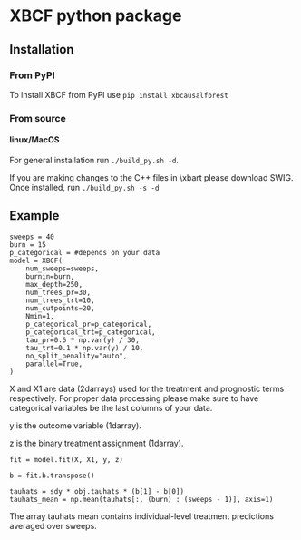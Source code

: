 # XBCF python package

## Installation

### From PyPI

To install XBCF from PyPI use `pip install xbcausalforest`

### From source

#### linux/MacOS

For general installation run `./build_py.sh -d`.

If you are making changes to the C++ files in \xbart please download SWIG.
Once installed, run `./build_py.sh -s -d`

## Example
```{r code}
sweeps = 40
burn = 15
p_categorical = #depends on your data
model = XBCF(
    num_sweeps=sweeps,
    burnin=burn,
    max_depth=250,
    num_trees_pr=30,
    num_trees_trt=10,
    num_cutpoints=20,
    Nmin=1,
    p_categorical_pr=p_categorical,
    p_categorical_trt=p_categorical,
    tau_pr=0.6 * np.var(y) / 30,
    tau_trt=0.1 * np.var(y) / 10,
    no_split_penality="auto",
    parallel=True,
)
```
X and X1 are data (2darrays) used for the treatment and prognostic terms respectively.
For proper data processing please make sure to have categorical variables be the last columns of your data.

y is the outcome variable (1darray).

z is the binary treatment assignment (1darray).

```{r code2}
fit = model.fit(X, X1, y, z)

b = fit.b.transpose()

tauhats = sdy * obj.tauhats * (b[1] - b[0])
tauhats_mean = np.mean(tauhats[:, (burn) : (sweeps - 1)], axis=1)
```
The array tauhats mean contains individual-level treatment predictions averaged over sweeps.